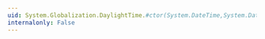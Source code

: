 ```yaml
---
uid: System.Globalization.DaylightTime.#ctor(System.DateTime,System.DateTime,System.TimeSpan)
internalonly: False
---
```

